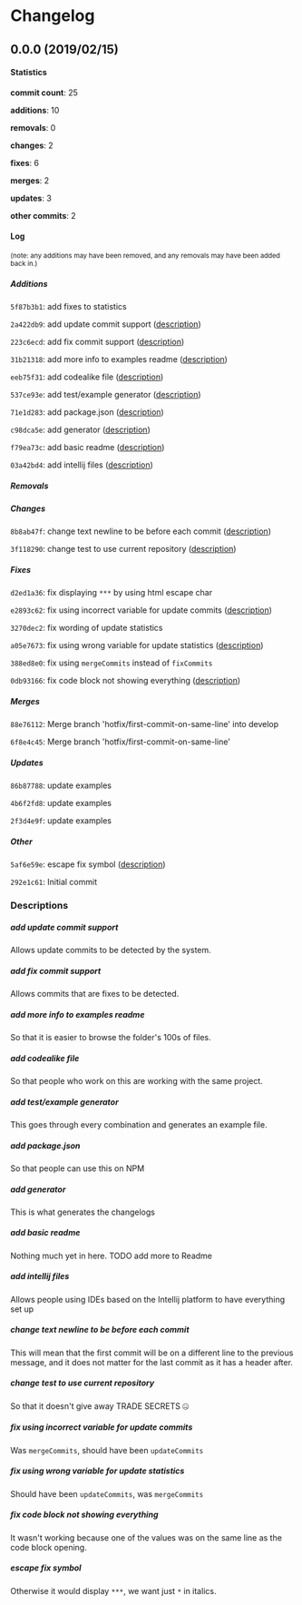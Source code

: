 # Changelog
## 0.0.0 (2019/02/15)
#### Statistics
**commit count**: 25

**additions**: 10

**removals**: 0

**changes**: 2

**fixes**: 6

**merges**: 2

**updates**: 3

**other commits**: 2

#### Log
<small>(note: any additions may have been removed, and any removals may have been added back in.)</small>
##### Additions

 `5f87b3b1`: add fixes to statistics

 `2a422db9`: add update commit support ([description](#add-update-commit-support-29))

 `223c6ecd`: add fix commit support ([description](#add-fix-commit-support-29))

 `31b21318`: add more info to examples readme ([description](#add-more-info-to-examples-readme-29))

 `eeb75f31`: add codealike file ([description](#add-codealike-file-29))

 `537ce93e`: add test/example generator ([description](#add-testexample-generator-29))

 `71e1d283`: add package.json ([description](#add-packagejson-29))

 `c98dca5e`: add generator ([description](#add-generator-29))

 `f79ea73c`: add basic readme ([description](#add-basic-readme-29))

 `03a42bd4`: add intellij files ([description](#add-intellij-files-29))
##### Removals

##### Changes

 `8b8ab47f`: change text newline to be before each commit ([description](#change-text-newline-to-be-before-each-commit-29))

 `3f118290`: change test to use current repository ([description](#change-test-to-use-current-repository-29))
##### Fixes

 `d2ed1a36`: fix displaying `***` by using html escape char

 `e2893c62`: fix using incorrect variable for update commits ([description](#fix-using-incorrect-variable-for-update-commits-29))

 `3270dec2`: fix wording of update statistics

 `a05e7673`: fix using wrong variable for update statistics ([description](#fix-using-wrong-variable-for-update-statistics-29))

 `388ed8e0`: fix using `mergeCommits` instead of `fixCommits`

 `0db93166`: fix code block not showing everything ([description](#fix-code-block-not-showing-everything-29))
##### Merges

 `88e76112`: Merge branch 'hotfix/first-commit-on-same-line' into develop

 `6f8e4c45`: Merge branch 'hotfix/first-commit-on-same-line'
##### Updates

 `86b87788`: update examples

 `4b6f2fd8`: update examples

 `2f3d4e9f`: update examples
##### Other

 `5af6e59e`: escape fix symbol ([description](#escape-fix-symbol-29))

 `292e1c61`: Initial commit
### Descriptions
##### add update commit support
Allows update commits to be detected by the system.
##### add fix commit support
Allows commits that are fixes to be detected.
##### add more info to examples readme
So that it is easier to browse the folder's 100s of files.
##### add codealike file
So that people who work on this are working with the same project.
##### add test/example generator
This goes through every combination and generates an example file.
##### add package.json
So that people can use this on NPM
##### add generator
This is what generates the changelogs
##### add basic readme
Nothing much yet in here. TODO add more to Readme
##### add intellij files
Allows people using IDEs based on the Intellij platform to have everything set up
##### change text newline to be before each commit
This will mean that the first commit will be on a different line to the previous message, and it does not matter for the last commit as it has a header after.
##### change test to use current repository
So that it doesn't give away TRADE SECRETS 🤐
##### fix using incorrect variable for update commits
Was `mergeCommits`, should have been `updateCommits`
##### fix using wrong variable for update statistics
Should have been `updateCommits`, was `mergeCommits`
##### fix code block not showing everything
It wasn't working because one of the values was on the same line as the code block opening.
##### escape fix symbol
Otherwise it would display `***`, we want just `*` in italics.
